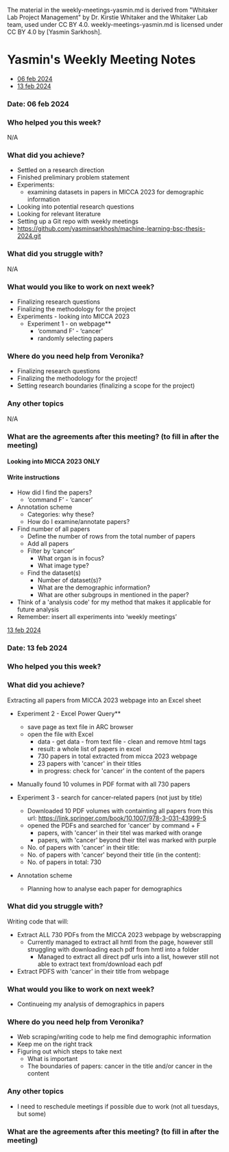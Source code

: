 The material in the weekly-meetings-yasmin.md is derived from "Whitaker Lab Project Management" by Dr. Kirstie Whitaker and the Whitaker Lab team, used under CC BY 4.0. weekly-meetings-yasmin.md is licensed under CC BY 4.0 by [Yasmin Sarkhosh].

# Yasmin's Weekly Meeting Notes

* [06 feb 2024](#date06-feb-2024)
* [13 feb 2024](#date-13-feb-2024)

### Date: 06 feb 2024
### Who helped you this week?
N/A
### What did you achieve?
* Settled on a research direction 
* Finished preliminary problem statement 
* Experiments: 
  * examining datasets in papers in MICCA 2023 for demographic information
* Looking into potential research questions 
* Looking for relevant literature 
* Setting up a Git repo with weekly meetings
* https://github.com/yasminsarkhosh/machine-learning-bsc-thesis-2024.git

### What did you struggle with?
N/A

### What would you like to work on next week?
* Finalizing research questions 
* Finalizing the methodology for the project
* Experiments - looking into MICCA 2023 
  * Experiment 1 - on webpage**
      - ‘command F’ - ‘cancer’
      - randomly selecting papers


### Where do you need help from Veronika?
* Finalizing research questions 
* Finalizing the methodology for the project!
* Setting research boundaries (finalizing a scope for the project) 

### Any other topics
N/A

### What are the agreements after this meeting? (to fill in after the meeting) 

#### Looking into MICCA 2023 ONLY
#### Write instructions
- How did I find the papers?
    - ‘command F’ - ‘cancer’
- Annotation scheme
    - Categories: why these?
    - How do I examine/annotate papers? 
- Find number of all papers
    - Define the number of rows from the total number of papers
    - Add all papers
    - Filter by ‘cancer’
        - What organ is in focus?
        - What image type?
    - Find the dataset(s)
        - Number of dataset(s)?
        - What are the demographic information?
        - What are other subgroups in mentioned in the paper?
- Think of a 'analysis code' for my method that makes it applicable for future analysis
- Remember: insert all experiments into ‘weekly meetings’


[13 feb 2024](#date-13-feb-2024)

### Date: 13 feb 2024
### Who helped you this week?

### What did you achieve?
Extracting all papers from MICCA 2023 webpage into an Excel sheet 
  * Experiment 2 - Excel Power Query**
    - save page as text file in ARC browser
    - open the file with Excel
        - data - get data - from text file - clean and remove html tags
        - result: a whole list of papers in excel
        - 730 papers in total extracted from micca 2023 webpage
        - 23 papers with 'cancer' in their titles
        - in progress: check for 'cancer' in the content of the papers
  * Manually found 10 volumes in PDF format with all 730 papers
  * Experiment 3 - search for cancer-related papers (not just by title)
    - Downloaded 10 PDF volumes with containting all papers from this url: https://link.springer.com/book/10.1007/978-3-031-43999-5  
    - opened the PDFs and searched for 'cancer' by command + F 
      - papers, with 'cancer' in their titel was marked with orange
      - papers, with 'cancer' beyond their titel was marked with purple
    - No. of papers with 'cancer' in their title:
    - No. of papers with 'cancer' beyond their title (in the content):
    - No. of papers in total: 730

  * Annotation scheme
    - Planning how to analyse each paper for demographics   
### What did you struggle with?
Writing code that will:
* Extract ALL 730 PDFs from the MICCA 2023 webpage by webscrapping 
  - Currently managed to extract all hmtl from the page, however still struggling with downloading each pdf from hmtl into a folder
    - Managed to extract all direct pdf urls into a list, however still not able to extract text from/download each pdf
* Extract PDFS with 'cancer' in their title from webpage

### What would you like to work on next week?
* Continueing my analysis of demographics in papers


### Where do you need help from Veronika?
* Web scraping/writing code to help me find demographic information
* Keep me on the right track  
* Figuring out which steps to take next
  - What is important
  - The boundaries of papers: cancer in the title and/or cancer in the content

### Any other topics
* I need to reschedule meetings if possible due to work (not all tuesdays, but some)

### What are the agreements after this meeting? (to fill in after the meeting) 

